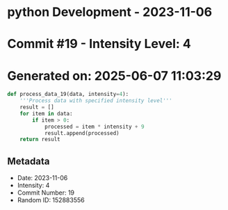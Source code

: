 ﻿# python Development - 2023-11-06
# Commit #19 - Intensity Level: 4
# Generated on: 2025-06-07 11:03:29
```python
def process_data_19(data, intensity=4):
    '''Process data with specified intensity level'''
    result = []
    for item in data:
        if item > 0:
            processed = item * intensity + 9
            result.append(processed)
    return result
```
## Metadata
- Date: 2023-11-06
- Intensity: 4
- Commit Number: 19
- Random ID: 152883556

